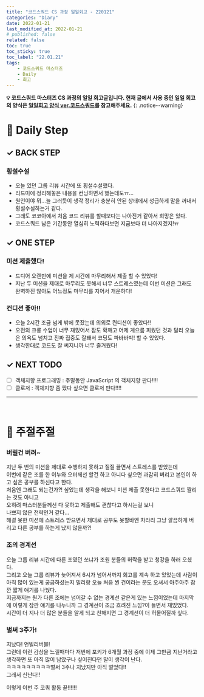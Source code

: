 ```yaml
---
title: "코드스쿼드 CS 과정 일일회고 - 220121"
categories: "Diary"
date: 2022-01-21
last_modified_at: 2022-01-21
# published: false
related: false
toc: true
toc_sticky: true
toc_label: "22.01.21"
tags:
    - 코드스쿼드 마스터즈
    - Daily
    - 회고
---
```

__💡 코드스쿼드 마스터즈 CS 과정의 일일 회고글입니다. 현재 글에서 사용 중인 일일 회고의 양식은 [<U>일일회고 양식 ver.코드스쿼드</U>](https://hemudi.github.io/diary/daily-retrospective-form/)를 참고해주세요.__
{: .notice--warning}

# __💭 Daily Step__
## __✓ BACK STEP__
### __횡설수설__
- 오늘 있던 그룹 리뷰 시간에 또 횡설수설했다.
- 리드미에 정리해놓은 내용을 컨닝하면서 했는데도ㅠ...
- 원인이야 뭐...늘 그러듯이 생각 정리가 충분히 안된 상태에서 성급하게 말을 꺼내서 횡설수설하는거 같다.
- 그래도 코코아에서 처음 코드 리뷰를 할때보다는 나아진거 같아서 희망은 있다.
- 코드스쿼드 남은 기간동안 열심히 노력하다보면 지금보다 더 나아지겠지!ㅠ

## __✓ ONE STEP__
### __미션 제출했다!__
- 드디어 오랜만에 미션을 제 시간에 마무리해서 제출 할 수 있었다!
- 지난 두 미션을 제대로 마무리도 못해서 너무 스트레스였는데 이번 미션은 그래도 완벽하진 않아도 어느정도 마무리를 지어서 개운하다!

### __컨디션 좋아!!__
- 오늘 2시간 조금 넘게 밖에 못잤는데 의외로 컨디션이 좋았다!!
- 오전의 크롱 수업이 너무 재밌어서 잠도 확깨고 어제 게으름 피웠던 것과 달리 오늘은 의욕도 넘치고 진짜 집중도 잘돼서 코딩도 파바바박! 할 수 있었다.
- 생각한대로 코드도 잘 써지니까 너무 즐거웠다! 

## __✓ NEXT TODO__
- [ ] 객체지향 프로그래밍 : 주말동안 JavaScript 의 객체지향 판다!!!!
- [ ] 클로저 : 객체지향 좀 팠다 싶으면 클로저 판다!!!!

---
<br>

# __💬 주절주절__
### __버릴건 버려~__
지난 두 번의 미션을 제대로 수행하지 못하고 질질 끌면서 스트레스를 받았는데  
이번에 같은 조를 한 이누와 오터께선 할건 하고 아니다 싶으면 과감히 버리고 본인이 하고 싶은 공부를 하신다고 한다.  
처음엔 그래도 되는건가?! 싶었는데 생각을 해보니 미션 제출 못한다고 코드스쿼드 짤리는 것도 아니고  
오히려 마스터분들께선 다 못하고 제출해도 괜찮다고 하시는걸 보니  
나쁘지 않은 전략인거 같다...  
해결 못한 미션에 스트레스 받으면서 제대로 공부도 못할바엔 차라리 그냥 깔끔하게 버리고 다른 공부를 하는게 났지 않을까?!  

### __조의 경계선__
오늘 그룹 리뷰 시간에 다른 조였던 쏘냐가 조원 분들의 허락을 받고 청강을 하러 오셨다.  
그리고 오늘 그룹 리뷰가 늦어져서 6시가 넘어서까지 회고를 계속 하고 있었는데 사람이 아직 많이 있는게 궁금하셨는지 밀리랑 오늘 처음 뵌 건이라는 분도 오셔서 아주아주 잠깐 짧게 얘기를 나눴다.  
지금까지는 뭔가 다른 조에는 넘어갈 수 없는 경계선 같은게 있는 느낌이었는데 마지막에 이렇게 잠깐 얘기를 나누니까 그 경계선이 조금 흐려진 느낌?이 들면서 재밌었다.  
시간이 더 지나 더 많은 분들을 알게 되고 친해지면 그 경계선이 더 허물어질까 싶다.  

### __벌써 3주가!__
지났다! 언빌리버블!  
그런데 이런 감상을 느낄때마다 저번에 포키가 6개월 과정 중에 이제 그만큼 지난거라고 생각하면 또 아직 많이 남았구나 싶어진다던 말이 생각이 난다.  
ㅋㅋㅋㅋㅋㅋㅋㅋㅋ벌써 3주나 지났지만 아직 멀었다!!  
그래서 신난다!!  

이렇게 이번 주 코쿼 활동 끝!!!!!!  